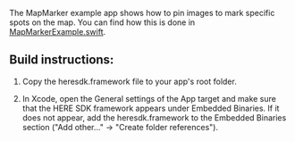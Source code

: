 The MapMarker example app shows how to pin images to mark specific spots on the map. You can find how this is done in [MapMarkerExample.swift](MapMarker/MapMarkerExample.swift).

Build instructions:
-------------------

1) Copy the heresdk.framework file to your app's root folder.

2) In Xcode, open the General settings of the App target and make sure that the HERE SDK framework appears under Embedded Binaries. If it does not appear, add the heresdk.framework to the Embedded Binaries section ("Add other..." -> "Create folder references").

